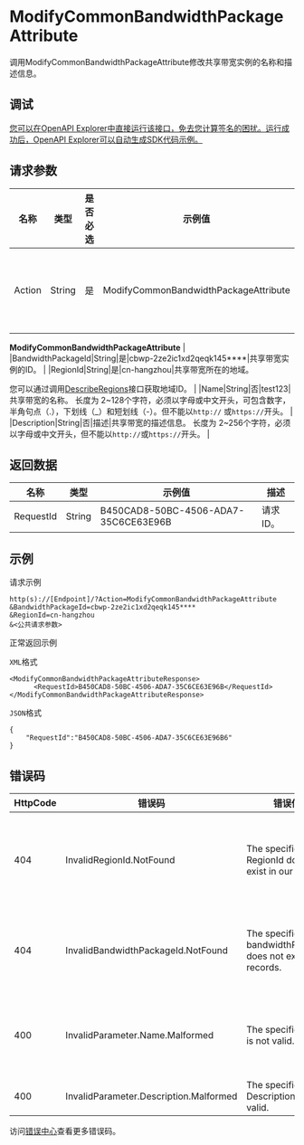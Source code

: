 # ModifyCommonBandwidthPackageAttribute

调用ModifyCommonBandwidthPackageAttribute修改共享带宽实例的名称和描述信息。

## 调试

[您可以在OpenAPI Explorer中直接运行该接口，免去您计算签名的困扰。运行成功后，OpenAPI Explorer可以自动生成SDK代码示例。](https://api.aliyun.com/#product=Vpc&api=ModifyCommonBandwidthPackageAttribute&type=RPC&version=2016-04-28)

## 请求参数

|名称|类型|是否必选|示例值|描述|
|--|--|----|---|--|
|Action|String|是|ModifyCommonBandwidthPackageAttribute|要执行的操作。 取值：

 **ModifyCommonBandwidthPackageAttribute** |
|BandwidthPackageId|String|是|cbwp-2ze2ic1xd2qeqk145\*\*\*\*|共享带宽实例的ID。 |
|RegionId|String|是|cn-hangzhou|共享带宽所在的地域。

 您可以通过调用[DescribeRegions](~~36063~~)接口获取地域ID。 |
|Name|String|否|test123|共享带宽的名称。 长度为 2~128个字符，必须以字母或中文开头，可包含数字，半角句点（.），下划线（\_）和短划线（-）。但不能以`http://` 或`https://`开头。 |
|Description|String|否|描述|共享带宽的描述信息。 长度为 2~256个字符，必须以字母或中文开头，但不能以`http://`或`https://`开头。 |

## 返回数据

|名称|类型|示例值|描述|
|--|--|---|--|
|RequestId|String|B450CAD8-50BC-4506-ADA7-35C6CE63E96B|请求ID。 |

## 示例

请求示例

```
http(s)://[Endpoint]/?Action=ModifyCommonBandwidthPackageAttribute
&BandwidthPackageId=cbwp-2ze2ic1xd2qeqk145****
&RegionId=cn-hangzhou
&<公共请求参数>
```

正常返回示例

`XML`格式

```
<ModifyCommonBandwidthPackageAttributeResponse>
      <RequestId>B450CAD8-50BC-4506-ADA7-35C6CE63E96B</RequestId>
</ModifyCommonBandwidthPackageAttributeResponse>
```

`JSON`格式

```
{
    "RequestId":"B450CAD8-50BC-4506-ADA7-35C6CE63E96B6"
}
```

## 错误码

|HttpCode|错误码|错误信息|描述|
|--------|---|----|--|
|404|InvalidRegionId.NotFound|The specified RegionId does not exist in our records.|指定的 RegionId 不存在，请您检查此产品在该地域是否可用。|
|404|InvalidBandwidthPackageId.NotFound|The specified bandwidthPackageId does not exist in our records.|该共享带宽包不存在，请您检查输入参数是否正确。|
|400|InvalidParameter.Name.Malformed|The specified Name is not valid.|该名称不合法，请您按照正确的格式书写名称。|
|400|InvalidParameter.Description.Malformed|The specified Description is not valid.|该描述不合法。|

访问[错误中心](https://error-center.alibabacloud.com/status/product/Vpc)查看更多错误码。

